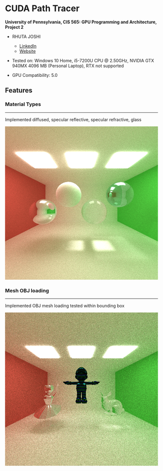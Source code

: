 CUDA Path Tracer
================

**University of Pennsylvania, CIS 565: GPU Programming and Architecture, Project 2**

* RHUTA JOSHI
  * [LinkedIn](https://www.linkedin.com/in/rcj9719/)
  * [Website](https://sites.google.com/view/rhuta-joshi)

* Tested on: Windows 10 Home, i5-7200U CPU @ 2.50GHz, NVIDIA GTX 940MX 4096 MB (Personal Laptop), RTX not supported
* GPU Compatibility: 5.0

## Features

### Material Types
---

Implemented diffused, specular reflective, specular refractive, glass

![](img/materialTypes.png)

### Mesh OBJ loading
---

Implemented OBJ mesh loading tested within bounding box

![](img/objLoading.png)
 
